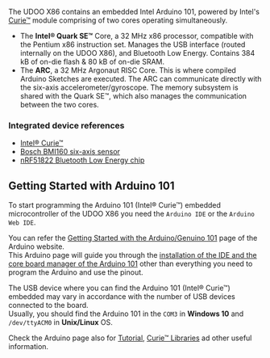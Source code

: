 The UDOO X86 contains an embedded Intel Arduino 101, powered by Intel's [Curie&trade;](http://www.intel.com/content/www/us/en/wearables/wearable-soc.html) module comprising of two cores operating simultaneously.
* The **Intel&reg; Quark SE&trade;** Core, a 32 MHz x86 processor, compatible with the Pentium x86 instruction set. Manages the USB interface (routed internally on the UDOO X86), and Bluetooth Low Energy. Contains 384 kB of on-die flash & 80 kB of on-die SRAM.
* The **ARC**, a 32 MHz Argonaut RISC Core. This is where compiled Arduino Sketches are executed. The ARC can communicate directly with the six-axis accelerometer/gyroscope. The memory subsystem is shared with the Quark SE&trade;, which also manages the communication between the two cores.

### Integrated device references
* [Intel&reg; Curie&trade;](https://software.intel.com/en-us/iot/hardware/curie)
* [Bosch BMI160 six-axis sensor](https://www.bosch-sensortec.com/bst/products/all_products/bmi160)
* [nRF51822 Bluetooth Low Energy chip](https://www.nordicsemi.com/eng/Products/Bluetooth-low-energy/nRF51822)


## Getting Started with Arduino 101

To start programming the Arduino 101 (Intel&reg; Curie&trade;) embedded microcontroller of the UDOO X86 you need the `Arduino IDE` or the `Arduino Web IDE`.

You can refer the [Getting Started with the Arduino/Genuino 101](https://www.arduino.cc/en/Guide/Arduino101) page of the Arduino website.  
This Arduino page will guide you through the [installation of the IDE and the core board manager of the Arduino 101](https://www.arduino.cc/en/guide/arduino101#toc2) other than everything you need to program the Arduino and use the pinout.

The USB device where you can find the Arduino 101 (Intel&reg; Curie&trade;) embedded may vary in accordance with the number of USB devices connected to the board.  
Usually, you should find the Arduino 101 in the `COM3` in **Windows 10** and `/dev/ttyACM0` in **Unix/Linux** OS.

Check the Arduino page also for [Tutorial](https://www.arduino.cc/en/guide/arduino101#toc8), [Curie&trade; Libraries](https://www.arduino.cc/en/guide/arduino101#toc9) ad other useful information.
